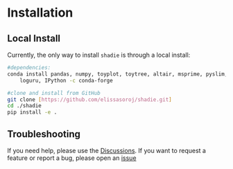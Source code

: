 # Installation

## Local Install

Currently, the only way to install `shadie` is through a local install:

``` bash
#dependencies:
conda install pandas, numpy, toyplot, toytree, altair, msprime, pyslim, tskit, \
	loguru, IPython -c conda-forge

#clone and install from GitHub
git clone [https://github.com/elissasoroj/shadie.git]
cd ./shadie
pip install -e .
```

## Troubleshooting

If you need help, please use the [Discussions](https://github.com/elissasoroj/shadie/discussions). If you want to request a feature or report a bug, please open an [issue](https://github.com/elissasoroj/shadie/issues)